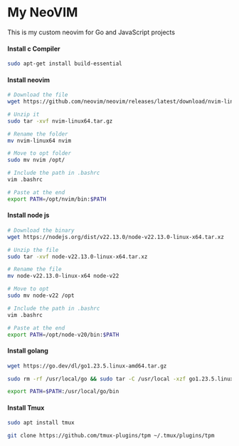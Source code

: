 # My NeoVIM

This is my custom neovim for Go and JavaScript projects

#### Install c Compiler
```bash
sudo apt-get install build-essential
```

#### Install neovim
```bash
# Download the file
wget https://github.com/neovim/neovim/releases/latest/download/nvim-linux64.tar.gz

# Unzip it
sudo tar -xvf nvim-linux64.tar.gz

# Rename the folder
mv nvim-linux64 nvim

# Move to opt folder
sudo mv nvim /opt/

# Include the path in .bashrc
vim .bashrc

# Paste at the end
export PATH=/opt/nvim/bin:$PATH
```

#### Install node js
```bash
# Download the binary
wget https://nodejs.org/dist/v22.13.0/node-v22.13.0-linux-x64.tar.xz

# Unzip the file
sudo tar -xvf node-v22.13.0-linux-x64.tar.xz

# Rename the file
mv node-v22.13.0-linux-x64 node-v22

# Move to opt
sudo mv node-v22 /opt

# Include the path in .bashrc
vim .bashrc

# Paste at the end
export PATH=/opt/node-v20/bin:$PATH
```

#### Install golang
```bash
wget https://go.dev/dl/go1.23.5.linux-amd64.tar.gz

sudo rm -rf /usr/local/go && sudo tar -C /usr/local -xzf go1.23.5.linux-amd64.tar.gz

export PATH=$PATH:/usr/local/go/bin
```

#### Install Tmux
```bash
sudo apt install tmux

git clone https://github.com/tmux-plugins/tpm ~/.tmux/plugins/tpm
```
